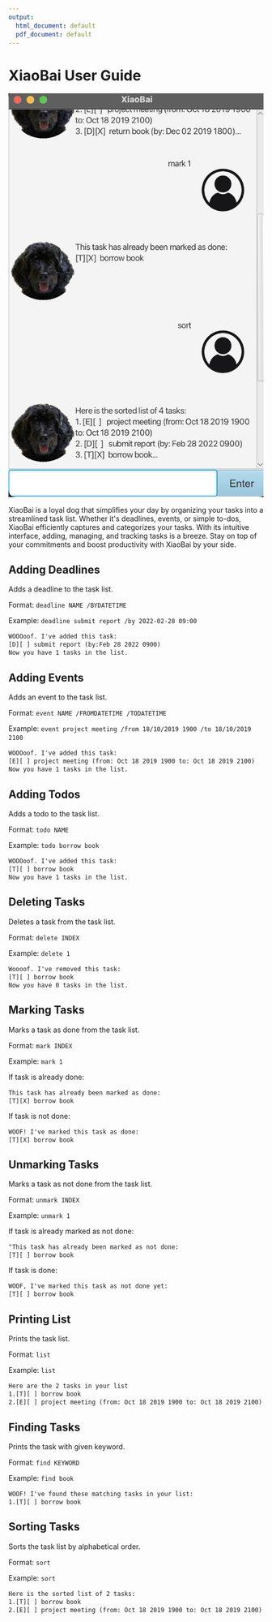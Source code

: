 ```yaml
---
output:
  html_document: default
  pdf_document: default
---
```

# XiaoBai User Guide

![](Ui.png)

XiaoBai is a loyal dog that simplifies your day by organizing your tasks into a streamlined task list. Whether it's deadlines, events, or simple to-dos, XiaoBai efficiently captures and categorizes your tasks. With its intuitive interface, adding, managing, and tracking tasks is a breeze. Stay on top of your commitments and boost productivity with XiaoBai by your side.

## Adding Deadlines

Adds a deadline to the task list.

Format: `deadline NAME /BYDATETIME`

Example: `deadline submit report /by 2022-02-28 09:00`

```
WOOOoof. I've added this task:
[D][ ] submit report (by:Feb 28 2022 0900)
Now you have 1 tasks in the list.
```

## Adding Events

Adds an event to the task list.

Format: `event NAME /FROMDATETIME /TODATETIME`

Example: `event project meeting /from 18/10/2019 1900 /to 18/10/2019 2100`

```
WOOOoof. I've added this task:
[E][ ] project meeting (from: Oct 18 2019 1900 to: Oct 18 2019 2100)
Now you have 1 tasks in the list.
```

## Adding Todos

Adds a todo to the task list.

Format: `todo NAME`

Example: `todo borrow book`

```
WOOOoof. I've added this task:
[T][ ] borrow book
Now you have 1 tasks in the list.
```

## Deleting Tasks

Deletes a task from the task list.

Format: `delete INDEX`

Example: `delete 1`

```
Woooof. I've removed this task:
[T][ ] borrow book
Now you have 0 tasks in the list.
```

## Marking Tasks

Marks a task as done from the task list.

Format: `mark INDEX`

Example: `mark 1`

If task is already done:
```
This task has already been marked as done:
[T][X] borrow book
```

If task is not done:
```
WOOF! I've marked this task as done:
[T][X] borrow book
```

## Unmarking Tasks

Marks a task as not done from the task list.

Format: `unmark INDEX`

Example: `unmark 1`

If task is already marked as not done:
```
"This task has already been marked as not done:
[T][ ] borrow book
```

If task is done:
```
WOOF, I've marked this task as not done yet:
[T][ ] borrow book
```

## Printing List

Prints the task list.

Format: `list`

Example: `list`

```
Here are the 2 tasks in your list
1.[T][ ] borrow book
2.[E][ ] project meeting (from: Oct 18 2019 1900 to: Oct 18 2019 2100)
```

## Finding Tasks

Prints the task with given keyword.

Format: `find KEYWORD`

Example: `find book`

```
WOOF! I've found these matching tasks in your list:
1.[T][ ] borrow book
```

## Sorting Tasks

Sorts the task list by alphabetical order.

Format: `sort`

Example: `sort`

```
Here is the sorted list of 2 tasks:
1.[T][ ] borrow book
2.[E][ ] project meeting (from: Oct 18 2019 1900 to: Oct 18 2019 2100)
```
